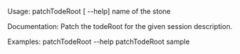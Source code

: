 Usage: patchTodeRoot [ --help] <stone-name>
  <stone-name>  name of the stone
	
Documentation:
Patch the todeRoot for the given session description.

Examples:
    patchTodeRoot --help
    patchTodeRoot sample
